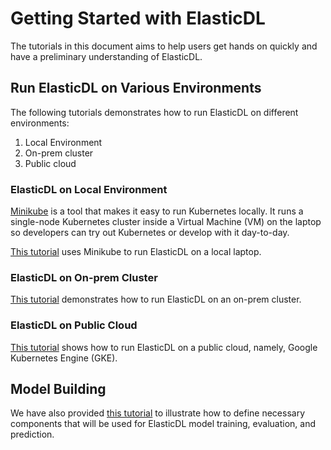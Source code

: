 # Getting Started with ElasticDL

The tutorials in this document aims to help users get hands on quickly and have
a preliminary understanding of ElasticDL.

## Run ElasticDL on Various Environments

The following tutorials demonstrates how to run ElasticDL on different
environments:

1. Local Environment
2. On-prem cluster
3. Public cloud

### ElasticDL on Local Environment

[Minikube](https://kubernetes.io/docs/setup/learning-environment/minikube/) is a
tool that makes it easy to run Kubernetes locally.  It runs a single-node
Kubernetes cluster inside a Virtual Machine (VM) on the laptop so developers can
try out Kubernetes or develop with it day-to-day.

[This tutorial](elasticdl_local.md) uses Minikube to run ElasticDL on a local
laptop.

### ElasticDL on On-prem Cluster

[This tutorial](elasticdl_on_prem_cluster.md) demonstrates how to run ElasticDL
on an on-prem cluster.

### ElasticDL on Public Cloud

[This tutorial](elasticdl_cloud.md) shows how to run ElasticDL on a public
cloud, namely, Google Kubernetes Engine (GKE).

## Model Building

We have also provided [this tutorial](model_contribution.md) to illustrate how to
define necessary components that will be used for ElasticDL model training,
evaluation, and prediction.
